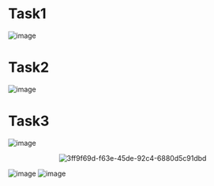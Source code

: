 # Task1
![image](https://github.com/user-attachments/assets/65bb969d-3c56-47c0-88ba-3f3fd383a647)
# Task2
![image](https://github.com/user-attachments/assets/8707ad39-a35b-4316-a3f6-6694f0ac97bb)
# Task3
![image](https://github.com/user-attachments/assets/4d046e5d-d650-4fc4-aafd-e48ea3ba5d09)
<p align="center">
  <img src="https://github.com/user-attachments/assets/0571aae6-60ac-4f0e-9ce6-b8743a6bf494" alt="3ff9f69d-f63e-45de-92c4-6880d5c91dbd" />
</p>


![image](https://github.com/user-attachments/assets/dc6f462a-6b97-4e10-9fc5-0330595cb0c3)
![image](https://github.com/user-attachments/assets/e2dcbf57-0cd8-44f6-be45-1e44426d2e39)


